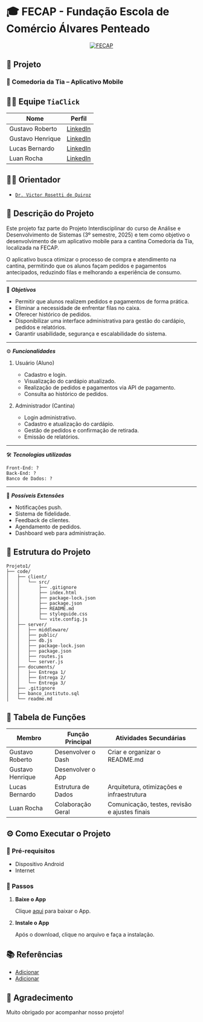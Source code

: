 
# 🎓 FECAP - Fundação Escola de Comércio Álvares Penteado

<p align="center">
  <a href="https://www.fecap.br/">
    <img src="https://encrypted-tbn0.gstatic.com/images?q=tbn:ANd9GcRhZPrRa89Kma0ZZogxm0pi-tCn_TLKeHGVxywp-LXAFGR3B1DPouAJYHgKZGV0XTEf4AE&usqp=CAU" alt="FECAP" />
  </a>
</p>

## 🧠 Projeto

### 📱 Comedoria da Tia – Aplicativo Mobile

## 👨‍💻 Equipe `TiaClick`

| Nome                 | Perfil                                                                    |
|----------------------|---------------------------------------------------------------------------|
| Gustavo Roberto      | [LinkedIn](https://www.linkedin.com/in/gustavo-roberto-0aa488288/)        |
| Gustavo Henrique     | [LinkedIn](https://www.linkedin.com/in/gustavo-henrique-da-silva-santos/) |
| Lucas Bernardo       | [LinkedIn](https://www.linkedin.com/in/lucas-alves-bernardo-093871252/)   |
| Luan Rocha           | [LinkedIn](https://www.linkedin.com/in/luanroccha13/)                     |

## 👨‍🏫 Orientador

- [`Dr. Victor Rosetti de Quiroz`](https://www.linkedin.com/in/victorbarq/?originalSubdomain=br)

## 📝 Descrição do Projeto

Este projeto faz parte do Projeto Interdisciplinar do curso de Análise e Desenvolvimento de Sistemas (3º semestre, 2025) e tem como objetivo o desenvolvimento de um aplicativo mobile para a cantina Comedoria da Tia, localizada na FECAP.

O aplicativo busca otimizar o processo de compra e atendimento na cantina, permitindo que os alunos façam pedidos e pagamentos antecipados, reduzindo filas e melhorando a experiência de consumo.

---

🎯 ***Objetivos***

- Permitir que alunos realizem pedidos e pagamentos de forma prática.
- Eliminar a necessidade de enfrentar filas no caixa.
- Oferecer histórico de pedidos.
- Disponibilizar uma interface administrativa para gestão do cardápio, pedidos e relatórios.
- Garantir usabilidade, segurança e escalabilidade do sistema.

---

⚙️ ***Funcionalidades***

1. Usuário (Aluno)
    - Cadastro e login.
    - Visualização do cardápio atualizado.
    - Realização de pedidos e pagamentos via API de pagamento.
    - Consulta ao histórico de pedidos.

2. Administrador (Cantina)
    - Login administrativo.
    - Cadastro e atualização do cardápio.
    - Gestão de pedidos e confirmação de retirada.
    - Emissão de relatórios.

---

🛠️ ***Tecnologias utilizadas***

```
Front-End: ?
Back-End: ?
Banco de Dados: ?
```

---

🚀 ***Possíveis Extensões***

- Notificações push.
- Sistema de fidelidade.
- Feedback de clientes.
- Agendamento de pedidos.
- Dashboard web para administração.

## 📁 Estrutura do Projeto

```
Projeto1/
├── code/
│   ├── client/
│   │   └── src/
│   │       ├── .gitignore
│   │       ├── index.html
│   │       ├── package-lock.json
│   │       ├── package.json
│   │       ├── README.md
│   │       ├── styleguide.css
│   │       └── vite.config.js
│   ├── server/
│   │   ├── middleware/
│   │   ├── public/
│   │   ├── db.js
│   │   ├── package-lock.json
│   │   ├── package.json
│   │   ├── routes.js
│   │   └── server.js
│   ├── documents/
│   │   ├── Entrega 1/
│   │   ├── Entrega 2/
│   │   └── Entrega 3/
│   ├── .gitignore
│   ├── banco_instituto.sql
│   └── readme.md
```

## 👥 Tabela de Funções

| Membro           | Função Principal      | Atividades Secundárias                                      |
|------------------|-----------------------|-------------------------------------------------------------|
| Gustavo Roberto  | Desenvolver o Dash    | Criar e organizar o README.md                               |
| Gustavo Henrique | Desenvolver o App     |                                                             |
| Lucas Bernardo   | Estrutura de Dados    | Arquitetura, otimizações e infraestrutura                   |
| Luan Rocha       | Colaboração Geral     | Comunicação, testes, revisão e ajustes finais               |

## ⚙️ Como Executar o Projeto

### 🔧 Pré-requisitos
- Dispositivo Android
- Internet

### 🚀 Passos

1. **Baixe o App**

    Clique [aqui]() para baixar o App.

2. **Instale o App**

    Após o download, clique no arquivo e faça a instalação.

## 📚 Referências

- [Adicionar]()
- [Adicionar]()

## 🙏 Agradecimento

Muito obrigado por acompanhar nosso projeto!
